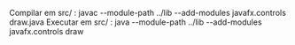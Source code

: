 Compilar em src/ :
javac --module-path ../lib --add-modules javafx.controls draw.java
Executar em src/ :
java --module-path ../lib --add-modules javafx.controls draw
